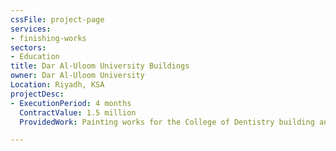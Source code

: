```yaml
---
cssFile: project-page
services:
- finishing-works
sectors:
- Education
title: Dar Al-Uloom University Buildings
owner: Dar Al-Uloom University
Location: Riyadh, KSA
projectDesc:
- ExecutionPeriod: 4 months
  ContractValue: 1.5 million
  ProvidedWork: Painting works for the College of Dentistry building and the Colleges of Engineering buildings.  

---
```


